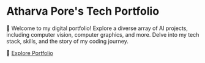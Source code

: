 # Atharva Pore's Tech Portfolio

🚀 Welcome to my digital portfolio! Explore a diverse array of AI projects, including computer vision, computer graphics, and more. Delve into my tech stack, skills, and the story of my coding journey. 

🔗 [Explore Portfolio](#[your-portfolio-link](https://atharvapore01.github.io)https://atharvapore01.github.io])
